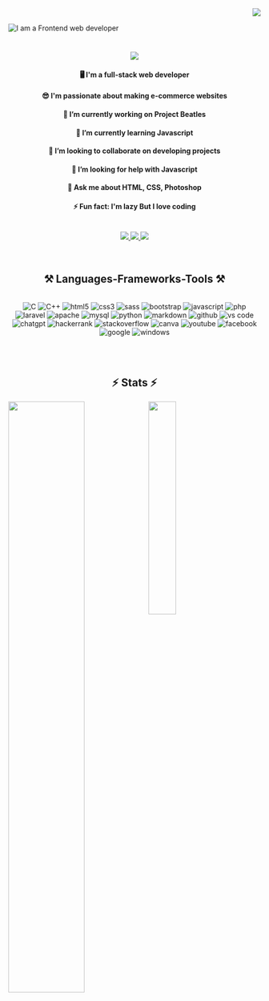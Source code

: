 <img align="right" src="https://visitor-badge.laobi.icu/badge?page_id=sumayaakter320.sumayaakter320"/>
<br>

![I am a Frontend web developer](https://pbs.twimg.com/media/EfSnekYWkAEs6mu.jpg:large)

<h1 align="center">
    <img src="https://readme-typing-svg.herokuapp.com/?font=Righteous&size=35&center=true&vCenter=true&width=500&height=70&duration=4000&lines=Hi+There!+👋;+I'm+Sumaya!;"/>
</h1>

<div align="center">
    <h4>🖥️ I'm a full-stack web developer</h4>
    <h4>😎 I'm passionate about making e-commerce websites</h4>
    <h4>🔭 I’m currently working on Project Beatles</h4>
    <h4>🌱 I’m currently learning Javascript</h4>
    <h4>👯 I’m looking to collaborate on  developing projects</h4>
    <h4>🤔 I’m looking for help with Javascript</h4>
    <h4>💬 Ask me about HTML, CSS, Photoshop</h4>
    <h4>⚡ Fun fact: I'm lazy But I love coding</h4>
</div>

<br>

<div align="center"> 
  <a href="mailto:sumaya55230@gmail.com">
    <img src="https://img.shields.io/badge/Gmail-333333?style=for-the-badge&logo=gmail&logoColor=red" />
  </a>
  <a href="https://www.linkedin.com/in/rayhana-sumaya-0a37571b7/" target="_blank">
    <img src="https://img.shields.io/badge/LinkedIn-0077B5?style=for-the-badge&logo=linkedin&logoColor=white" target="_blank" />
  </a>
  <a href="https://sumaya320.github.io" target="_blank">
     <img src="https://img.shields.io/badge/Portfolio-FF5722?style=for-the-badge&logo=todoist&logoColor=white" target="_blank" /> 
  </a>
</div>

<br>
<br>

<h2 align="center">⚒️ Languages-Frameworks-Tools ⚒️</h2>
<br/>

<div align="center">    
    <img alt="C" src="https://img.shields.io/badge/c-%2300599C.svg?style=for-the-badge&logo=c&logoColor=white" />
    <img alt="C++" src="https://img.shields.io/badge/c++-%2300599C.svg?style=for-the-badge&logo=c%2B%2B&logoColor=white" />
    <img alt="html5" src="https://img.shields.io/badge/html5-%23E34F26.svg?style=for-the-badge&logo=html5&logoColor=white" />
    <img alt="css3" src="https://img.shields.io/badge/css3-%231572B6.svg?style=for-the-badge&logo=css3&logoColor=white" />
    <img alt="sass" src="https://img.shields.io/badge/SASS-hotpink.svg?style=for-the-badge&logo=SASS&logoColor=white" />
    <img alt="bootstrap" src="https://img.shields.io/badge/bootstrap-%238511FA.svg?style=for-the-badge&logo=bootstrap&logoColor=white" />
    <img alt="javascript" src="https://img.shields.io/badge/javascript-%23323330.svg?style=for-the-badge&logo=javascript&logoColor=%23F7DF1E" />
    <img alt="php" src="https://img.shields.io/badge/php-%23777BB4.svg?style=for-the-badge&logo=php&logoColor=white" />
    <img alt="laravel" src="https://img.shields.io/badge/laravel-%23FF2D20.svg?style=for-the-badge&logo=laravel&logoColor=white" />
    <img alt="apache" src="https://img.shields.io/badge/apache-%23D42029.svg?style=for-the-badge&logo=apache&logoColor=white" />
    <img alt="mysql" src="https://img.shields.io/badge/mysql-%2300f.svg?style=for-the-badge&logo=mysql&logoColor=white" />
    <img alt="python" src="https://img.shields.io/badge/python-3670A0?style=for-the-badge&logo=python&logoColor=ffdd54" />
    <img alt="markdown" src="https://img.shields.io/badge/markdown-%23000000.svg?style=for-the-badge&logo=markdown&logoColor=white" />
    <img alt="github" src="https://img.shields.io/badge/github%20actions-%232671E5.svg?style=for-the-badge&logo=githubactions&logoColor=white" />
    <img alt="vs code" src="https://img.shields.io/badge/Visual%20Studio%20Code-0078d7.svg?style=for-the-badge&logo=visual-studio-code&logoColor=white" />
    <img alt="chatgpt" src="https://img.shields.io/badge/chatGPT-74aa9c?style=for-the-badge&logo=openai&logoColor=white" />
    <img alt="hackerrank" src="https://img.shields.io/badge/-Hackerrank-2EC866?style=for-the-badge&logo=HackerRank&logoColor=white" />
    <img alt="stackoverflow" src="https://img.shields.io/badge/-Stackoverflow-FE7A16?style=for-the-badge&logo=stack-overflow&logoColor=white" />
    <img alt="canva" src="https://img.shields.io/badge/Canva-%2300C4CC.svg?style=for-the-badge&logo=Canva&logoColor=white" />
    <img alt="youtube" src="https://img.shields.io/badge/YouTube_Music-FF0000?style=for-the-badge&logo=youtube-music&logoColor=white" />
    <img alt="facebook" src="https://img.shields.io/badge/Facebook-%231877F2.svg?style=for-the-badge&logo=Facebook&logoColor=white" />
    <img alt="google" src="https://img.shields.io/badge/google-4285F4?style=for-the-badge&logo=google&logoColor=white" />
    <img alt="windows" src="https://img.shields.io/badge/Windows%2011-%230079d5.svg?style=for-the-badge&logo=Windows%2011&logoColor=white" />


</div>



<br><br>

<h2 align="center">⚡ Stats ⚡</h2>

<div>
    <img align="left" width="55%" src="https://github-readme-stats.vercel.app/api?username=sumayaakter320&show_icons=true&theme=radical"/>
    <img align="left" width="33%" src="https://github-readme-stats.vercel.app/api/top-langs/?username=sumayaakter320&langs_count=8"/>
</div>


